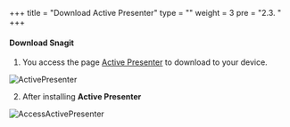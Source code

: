 +++
title = "Download Active Presenter"
type = ""
weight = 3
pre = "2.3. "
+++

#### Download Snagit

1. You access the page [Active Presenter](https://atomisystems.com/download/) to download to your device.

![ActivePresenter](/images/2.prerequisite/0001-ActivePresenter.png)

2. After installing **Active Presenter**

![AccessActivePresenter](/images/2.prerequisite/0002-ActivePresenter.png)